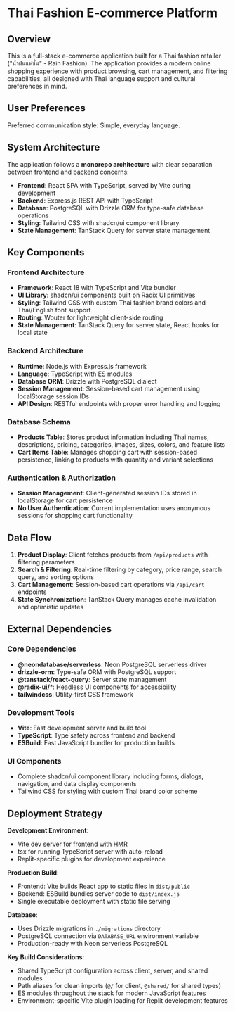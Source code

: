 # Thai Fashion E-commerce Platform

## Overview

This is a full-stack e-commerce application built for a Thai fashion retailer ("น้ำฝนแฟชั่น" - Rain Fashion). The application provides a modern online shopping experience with product browsing, cart management, and filtering capabilities, all designed with Thai language support and cultural preferences in mind.

## User Preferences

Preferred communication style: Simple, everyday language.

## System Architecture

The application follows a **monorepo architecture** with clear separation between frontend and backend concerns:

- **Frontend**: React SPA with TypeScript, served by Vite during development
- **Backend**: Express.js REST API with TypeScript
- **Database**: PostgreSQL with Drizzle ORM for type-safe database operations
- **Styling**: Tailwind CSS with shadcn/ui component library
- **State Management**: TanStack Query for server state management

## Key Components

### Frontend Architecture
- **Framework**: React 18 with TypeScript and Vite bundler
- **UI Library**: shadcn/ui components built on Radix UI primitives
- **Styling**: Tailwind CSS with custom Thai fashion brand colors and Thai/English font support
- **Routing**: Wouter for lightweight client-side routing
- **State Management**: TanStack Query for server state, React hooks for local state

### Backend Architecture
- **Runtime**: Node.js with Express.js framework
- **Language**: TypeScript with ES modules
- **Database ORM**: Drizzle with PostgreSQL dialect
- **Session Management**: Session-based cart management using localStorage session IDs
- **API Design**: RESTful endpoints with proper error handling and logging

### Database Schema
- **Products Table**: Stores product information including Thai names, descriptions, pricing, categories, images, sizes, colors, and feature lists
- **Cart Items Table**: Manages shopping cart with session-based persistence, linking to products with quantity and variant selections

### Authentication & Authorization
- **Session Management**: Client-generated session IDs stored in localStorage for cart persistence
- **No User Authentication**: Current implementation uses anonymous sessions for shopping cart functionality

## Data Flow

1. **Product Display**: Client fetches products from `/api/products` with filtering parameters
2. **Search & Filtering**: Real-time filtering by category, price range, search query, and sorting options
3. **Cart Management**: Session-based cart operations via `/api/cart` endpoints
4. **State Synchronization**: TanStack Query manages cache invalidation and optimistic updates

## External Dependencies

### Core Dependencies
- **@neondatabase/serverless**: Neon PostgreSQL serverless driver
- **drizzle-orm**: Type-safe ORM with PostgreSQL support
- **@tanstack/react-query**: Server state management
- **@radix-ui/***: Headless UI components for accessibility
- **tailwindcss**: Utility-first CSS framework

### Development Tools
- **Vite**: Fast development server and build tool
- **TypeScript**: Type safety across frontend and backend
- **ESBuild**: Fast JavaScript bundler for production builds

### UI Components
- Complete shadcn/ui component library including forms, dialogs, navigation, and data display components
- Tailwind CSS for styling with custom Thai brand color scheme

## Deployment Strategy

**Development Environment**:
- Vite dev server for frontend with HMR
- tsx for running TypeScript server with auto-reload
- Replit-specific plugins for development experience

**Production Build**:
- Frontend: Vite builds React app to static files in `dist/public`
- Backend: ESBuild bundles server code to `dist/index.js`
- Single executable deployment with static file serving

**Database**:
- Uses Drizzle migrations in `./migrations` directory
- PostgreSQL connection via `DATABASE_URL` environment variable
- Production-ready with Neon serverless PostgreSQL

**Key Build Considerations**:
- Shared TypeScript configuration across client, server, and shared modules
- Path aliases for clean imports (`@/` for client, `@shared/` for shared types)
- ES modules throughout the stack for modern JavaScript features
- Environment-specific Vite plugin loading for Replit development features